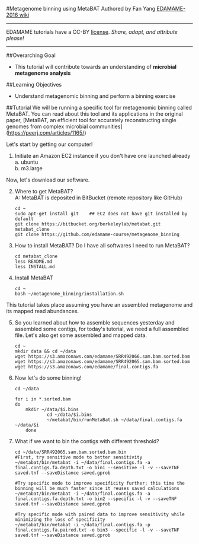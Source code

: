 
#Metagenome binning using MetaBAT
Authored by Fan Yang 
[EDAMAME-2016 wiki](https://github.com/edamame-course/2016-tutorials/wiki)

***
EDAMAME tutorials have a CC-BY [license](https://github.com/edamame-course/2015-tutorials/blob/master/LICENSE.md). _Share, adapt, and attribute please!_
***

##Overarching Goal
* This tutorial will contribute towards an understanding of **microbial metagenome analysis**

##Learning Objectives
* Understand metagenomic binning and perform a binning exercise

##Tutorial
We will be running a specific tool for metagenomic binning called MetaBAT.  You can read about this tool and its applications in the original paper, [MetaBAT, an efficient tool for accurately reconstructing single genomes from complex microbial communities] (https://peerj.com/articles/1165/)

Let's start by getting our computer!

1. Initiate an Amazon EC2 instance if you don't have one launched already   
   a. ubuntu   
   b. m3.large    

Now, let's download our software.

2. Where to get MetaBAT?    
   A: MetaBAT is deposited in BitBucket (remote repository like GitHub)
   ```
   cd ~
   sudo apt-get install git    ## EC2 does not have git installed by default
   git clone https://bitbucket.org/berkeleylab/metabat.git metabat_clone
   git clone https://github.com/edamame-course/metagenome_binning
   ```
   
3. How to install MetaBAT? Do I have all softwares I need to run MetaBAT?
   ```
   cd metabat_clone
   less README.md
   less INSTALL.md
   ```

4. Install MetaBAT
   ```
   cd ~
   bash ~/metagenome_binning/installation.sh
   ```

This tutorial takes place assuming you have an assembled metagenome and its mapped read abundances.

5. So you learned about how to assemble sequences yesterday and assembled some contigs, 
for today's tutorial, we need a full assembled file.
   Let's also get some assembled and mapped data. 
   ```
   cd ~
   mkdir data && cd ~/data
   wget https://s3.amazonaws.com/edamame/SRR492066.sam.bam.sorted.bam
   wget https://s3.amazonaws.com/edamame/SRR492065.sam.bam.sorted.bam
   wget https://s3.amazonaws.com/edamame/final.contigs.fa
   ```

6. Now let's do some binning!
    ```
    cd ~/data

    for i in *.sorted.bam 
	do 
		mkdir ~/data/$i.bins 
                cd ~/data/$i.bins
                ~/metabat/bin/runMetaBat.sh ~/data/final.contigs.fa ~/data/$i
        done 
    ```

7. What if we want to bin the contigs with different threshold?
    ```
    cd ~/data/SRR492065.sam.bam.sorted.bam.bin
    #First, try sensitive mode to better sensitivity
    ~/metabat/bin/metabat -i ~/data/final.contigs.fa -a final.contigs.fa.depth.txt -o bin1 --sensitive -l -v --saveTNF saved.tnf --saveDistance saved.gprob

    #Try specific mode to improve specificity further; this time the binning will be much faster since it reuses saved calculations
    ~/metabat/bin/metabat -i ~/data/final.contigs.fa -a final.contigs.fa.depth.txt -o bin2 --specific -l -v --saveTNF saved.tnf --saveDistance saved.gprob

    #Try specific mode with paired data to improve sensitivity while minimizing the loss of specificity
    ~/metabat/bin/metabat -i ~/data/final.contigs.fa -p final.contigs.fa.paired.txt -o bin3 --specific -l -v --saveTNF saved.tnf --saveDistance saved.gprob
    ``` 
